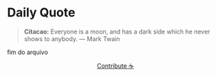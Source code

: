 # Daily Quote

> **Citacao:** Everyone is a moon, and has a dark side which he never shows to anybody. — Mark Twain

fim do arquivo

<watermark-footer>
<p align="center">
  <a href="https://github.com/ruisuan/ruisuan/blob/main/contribute.md">Contribute ☕</a>
</p>
</watermark-footer>
